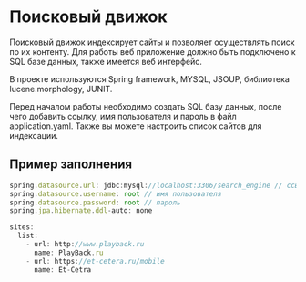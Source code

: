 # Поисковый движок

Поисковый движок индексирует сайты и позволяет осуществлять поиск по их контенту. 
Для работы веб приложение должно быть подключено к SQL базе данных, также имеется веб интерфейс.

В проекте используются Spring framework, MYSQL, JSOUP, библиотека lucene.morphology, JUNIT.

Перед началом работы необходимо создать SQL базу данных, после чего добавить ссылку, имя пользователя и пароль в файл application.yaml. Также вы можете настроить список сайтов для индексации.

## Пример заполнения

```javascript
spring.datasource.url: jdbc:mysql://localhost:3306/search_engine // ссылка базы данных
spring.datasource.username: root // имя пользователя
spring.datasource.password: root // пароль
spring.jpa.hibernate.ddl-auto: none

sites:
  list:
    - url: http://www.playback.ru
      name: PlayBack.ru
    - url: https://et-cetera.ru/mobile
      name: Et-Cetra
```
